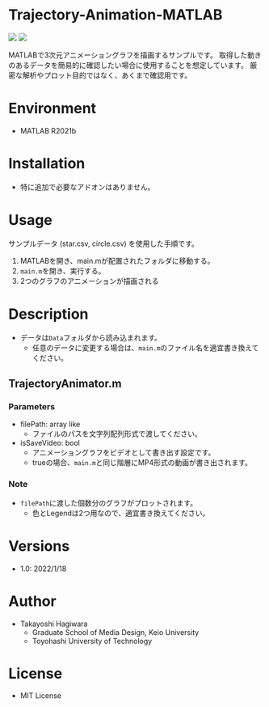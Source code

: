 # Trajectory-Animation-MATLAB
<img src="https://img.shields.io/badge/MATLAB-R2021b-blue"> <img src="https://img.shields.io/badge/License-MIT-green">

MATLABで3次元アニメーショングラフを描画するサンプルです。
取得した動きのあるデータを簡易的に確認したい場合に使用することを想定しています。
厳密な解析やプロット目的ではなく、あくまで確認用です。

# Environment
- MATLAB R2021b

# Installation
- 特に追加で必要なアドオンはありません。

# Usage
サンプルデータ (star.csv, circle.csv) を使用した手順です。

1. MATLABを開き、main.mが配置されたフォルダに移動する。
1. `main.m`を開き、実行する。
1. 2つのグラフのアニメーションが描画される

# Description
- データは`Data`フォルダから読み込まれます。
    - 任意のデータに変更する場合は、`main.m`のファイル名を適宜書き換えてください。

## TrajectoryAnimator.m
### Parameters
- filePath: array like
    - ファイルのパスを文字列配列形式で渡してください。
- isSaveVideo: bool
    - アニメーショングラフをビデオとして書き出す設定です。
    - trueの場合、`main.m`と同じ階層にMP4形式の動画が書き出されます。
### Note
- `filePath`に渡した個数分のグラフがプロットされます。
    - 色とLegendは2つ用なので、適宜書き換えてください。


# Versions
- 1.0: 2022/1/18

# Author
- Takayoshi Hagiwara
    - Graduate School of Media Design, Keio University
    - Toyohashi University of Technology


# License
- MIT License